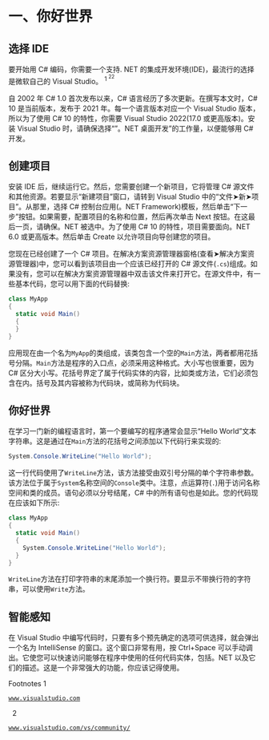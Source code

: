 # 一、你好世界

## 选择 IDE

要开始用 C# 编码，你需要一个支持. NET 的集成开发环境(IDE)，最流行的选择是微软自己的 Visual Studio。 <sup>1 <sup>22</sup></sup>

自 2002 年 C# 1.0 首次发布以来，C# 语言经历了多次更新。在撰写本文时，C# 10 是当前版本，发布于 2021 年。每一个语言版本对应一个 Visual Studio 版本，所以为了使用 C# 10 的特性，你需要 Visual Studio 2022(17.0 或更高版本)。安装 Visual Studio 时，请确保选择“”。NET 桌面开发”的工作量，以便能够用 C# 开发。

## 创建项目

安装 IDE 后，继续运行它。然后，您需要创建一个新项目，它将管理 C# 源文件和其他资源。若要显示“新建项目”窗口，请转到 Visual Studio 中的“文件➤新➤项目”。从那里，选择 C# 控制台应用(。NET Framework)模板，然后单击“下一步”按钮。如果需要，配置项目的名称和位置，然后再次单击 Next 按钮。在这最后一页，请确保。NET 被选中。为了使用 C# 10 的特性，项目需要面向。NET 6.0 或更高版本。然后单击 Create 以允许项目向导创建您的项目。

您现在已经创建了一个 C# 项目。在解决方案资源管理器窗格(查看➤解决方案资源管理器)中，您可以看到该项目由一个应该已经打开的 C# 源文件(`.cs`)组成。如果没有，您可以在解决方案资源管理器中双击该文件来打开它。在源文件中，有一些基本代码，您可以用下面的代码替换:

```cs
class MyApp
{
  static void Main()
  {
  }
}

```

应用现在由一个名为`MyApp`的类组成，该类包含一个空的`Main`方法，两者都用花括号分隔。`Main`方法是程序的入口点，必须采用这种格式。大小写也很重要，因为 C# 区分大小写。花括号界定了属于代码实体的内容，比如类或方法，它们必须包含在内。括号及其内容被称为代码块，或简称为代码块。

## 你好世界

在学习一门新的编程语言时，第一个要编写的程序通常会显示“Hello World”文本字符串。这是通过在`Main`方法的花括号之间添加以下代码行来实现的:

```cs
System.Console.WriteLine("Hello World");

```

这一行代码使用了`WriteLine`方法，该方法接受由双引号分隔的单个字符串参数。该方法位于属于`System`名称空间的`Console`类中。注意，点运算符(`.`)用于访问名称空间和类的成员。语句必须以分号结尾，C# 中的所有语句也是如此。您的代码现在应该如下所示:

```cs
class MyApp
{
  static void Main()
  {
    System.Console.WriteLine("Hello World");
  }
}

```

`WriteLine`方法在打印字符串的末尾添加一个换行符。要显示不带换行符的字符串，可以使用`Write`方法。

## 智能感知

在 Visual Studio 中编写代码时，只要有多个预先确定的选项可供选择，就会弹出一个名为 IntelliSense 的窗口。这个窗口非常有用，按 Ctrl+Space 可以手动调出。它使您可以快速访问能够在程序中使用的任何代码实体，包括。NET 以及它们的描述。这是一个非常强大的功能，你应该记得使用。

<aside aria-label="Footnotes" class="FootnoteSection" epub:type="footnotes">Footnotes 1

[`www.visualstudio.com`](http://www.visualstudio.com)

  2

[`www.visualstudio.com/vs/community/`](http://www.visualstudio.com/vs/community/)

 </aside>